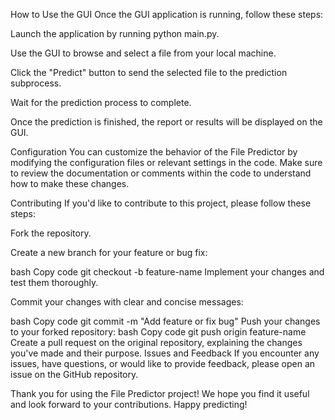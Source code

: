 How to Use the GUI
Once the GUI application is running, follow these steps:

Launch the application by running python main.py.

Use the GUI to browse and select a file from your local machine.

Click the "Predict" button to send the selected file to the prediction subprocess.

Wait for the prediction process to complete.

Once the prediction is finished, the report or results will be displayed on the GUI.

Configuration
You can customize the behavior of the File Predictor by modifying the configuration files or relevant settings in the code. Make sure to review the documentation or comments within the code to understand how to make these changes.

Contributing
If you'd like to contribute to this project, please follow these steps:

Fork the repository.

Create a new branch for your feature or bug fix:

bash
Copy code
git checkout -b feature-name
Implement your changes and test them thoroughly.

Commit your changes with clear and concise messages:

bash
Copy code
git commit -m "Add feature or fix bug"
Push your changes to your forked repository:
bash
Copy code
git push origin feature-name
Create a pull request on the original repository, explaining the changes you've made and their purpose.
Issues and Feedback
If you encounter any issues, have questions, or would like to provide feedback, please open an issue on the GitHub repository.

Thank you for using the File Predictor project! We hope you find it useful and look forward to your contributions. Happy predicting!